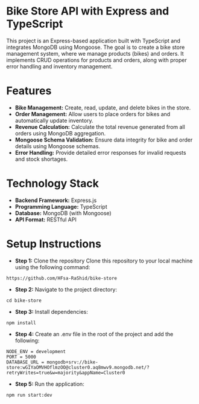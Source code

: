 # Bike Store API with Express and TypeScript

This project is an Express-based application built with TypeScript and integrates MongoDB using Mongoose. The goal is to create a bike store management system, where we manage products (bikes) and orders. It implements CRUD operations for products and orders, along with proper error handling and inventory management.

# Features
+ **Bike Management:** Create, read, update, and delete bikes in the store.
+ **Order Management:** Allow users to place orders for bikes and automatically update inventory.
+ **Revenue Calculation:** Calculate the total revenue generated from all orders using MongoDB aggregation.
+ **Mongoose Schema Validation:** Ensure data integrity for bike and order details using Mongoose schemas.
+ **Error Handling:** Provide detailed error responses for invalid requests and stock shortages.

# Technology Stack
+ **Backend Framework:** Express.js
+ **Programming Language:** TypeScript
+ **Database:** MongoDB (with Mongoose)
+ **API Format:** RESTful API


# Setup Instructions
+ **Step 1:** Clone the repository
Clone this repository to your local machine using the following command:

```
https://github.com/HFsa-RaShid/bike-store
```
+ **Step 2:** Navigate to the project directory:

```
cd bike-store
```

+ **Step 3:** Install dependencies:
```
npm install
```
+ **Step 4:** Create an .env file in the root of the project and add the following:
```
NODE_ENV = development
PORT = 5000
DATABASE_URL = mongodb+srv://bike-store:wGIYaOMVHOflmzOO@cluster0.aq8mwv9.mongodb.net/?retryWrites=true&w=majority&appName=Cluster0
```

+ **Step 5:** Run the application:
```
npm run start:dev
```

